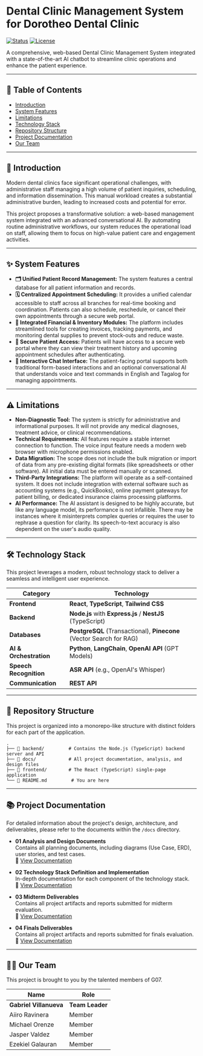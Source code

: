 # Dental Clinic Management System for Dorotheo Dental Clinic

[![Status](https://img.shields.io/badge/status-in_development-orange)](https://github.com/APC-SoCIT/APC_2025_2026_T1_SS231_G07-DDC-Management-System/)
[![License](https://img.shields.io/badge/license-MIT-blue.svg)](LICENSE)

A comprehensive, web-based Dental Clinic Management System integrated with a state-of-the-art AI chatbot to streamline clinic operations and enhance the patient experience.

---

## 📖 Table of Contents

- [Introduction](#-introduction)
- [System Features](#-system-features)
- [Limitations](#️-limitations)
- [Technology Stack](#️-technology-stack)
- [Repository Structure](#-repository-structure)
- [Project Documentation](#-project-documentation)
- [Our Team](#-our-team)

---

## 📜 Introduction

Modern dental clinics face significant operational challenges, with administrative staff managing a high volume of patient inquiries, scheduling, and information dissemination. This manual workload creates a substantial administrative burden, leading to increased costs and potential for error.

This project proposes a transformative solution: a web-based management system integrated with an advanced conversational AI. By automating routine administrative workflows, our system reduces the operational load on staff, allowing them to focus on high-value patient care and engagement activities.

---

## ✨ System Features

- **🗂️ Unified Patient Record Management:** The system features a central database for all patient information and records.
- **🗓️ Centralized Appointment Scheduling:** It provides a unified calendar accessible to staff across all branches for real-time booking and coordination. Patients can also schedule, reschedule, or cancel their own appointments through a secure web portal.
- **💸 Integrated Financial & Inventory Modules:** The platform includes streamlined tools for creating invoices, tracking payments, and monitoring dental supplies to prevent stock-outs and reduce waste.
- **🔐 Secure Patient Access:** Patients will have access to a secure web portal where they can view their treatment history and upcoming appointment schedules after authenticating.
- **🤖 Interactive Chat Interface:** The patient-facing portal supports both traditional form-based interactions and an optional conversational AI that understands voice and text commands in English and Tagalog for managing appointments.

---

## ⚠️ Limitations

- **Non-Diagnostic Tool:** The system is strictly for administrative and informational purposes. It will not provide any medical diagnoses, treatment advice, or clinical recommendations.
- **Technical Requirements:** All features require a stable internet connection to function. The voice input feature needs a modern web browser with microphone permissions enabled.
- **Data Migration:** The scope does not include the bulk migration or import of data from any pre-existing digital formats (like spreadsheets or other software). All initial data must be entered manually or scanned.
- **Third-Party Integrations:** The platform will operate as a self-contained system. It does not include integration with external software such as accounting systems (e.g., QuickBooks), online payment gateways for patient billing, or dedicated insurance claims processing platforms.
- **AI Performance:** The AI assistant is designed to be highly accurate, but like any language model, its performance is not infallible. There may be instances where it misinterprets complex queries or requires the user to rephrase a question for clarity. Its speech-to-text accuracy is also dependent on the user's audio quality.

---

## 🛠️ Technology Stack

This project leverages a modern, robust technology stack to deliver a seamless and intelligent user experience.

| Category             | Technology                                                              |
| -------------------- | ----------------------------------------------------------------------- |
| **Frontend** | **React**, **TypeScript**, **Tailwind CSS** |
| **Backend** | **Node.js** with **Express.js** / **NestJS** (TypeScript)               |
| **Databases** | **PostgreSQL** (Transactional), **Pinecone** (Vector Search for RAG)      |
| **AI & Orchestration** | **Python**, **LangChain**, **OpenAI API** (GPT Models)                    |
| **Speech Recognition** | **ASR API** (e.g., OpenAI's Whisper)                                    |
| **Communication** | **REST API** |

---

## 📁 Repository Structure

This project is organized into a monorepo-like structure with distinct folders for each part of the application.

```plaintext
.
├── 📂 backend/         # Contains the Node.js (TypeScript) backend server and API
├── 📂 docs/            # All project documentation, analysis, and design files
├── 📂 frontend/        # The React (TypeScript) single-page application
└── 📄 README.md         # You are here
```

---

## 📚 Project Documentation

For detailed information about the project's design, architecture, and deliverables, please refer to the documents within the `/docs` directory.

- **01 Analysis and Design Documents**  
  Contains all planning documents, including diagrams (Use Case, ERD), user stories, and test cases.  
  🔗 [View Documentation](https://github.com/APC-SoCIT/APC_2025_2026_T1_SS231_G07-DDC-Management-System/tree/main/docs/MSYADD1/01%20Analysis%20and%20design%20documents)

- **02 Technology Stack Definition and Implementation**  
  In-depth documentation for each component of the technology stack.  
  🔗 [View Documentation](https://github.com/APC-SoCIT/APC_2025_2026_T1_SS231_G07-DDC-Management-System/tree/main/docs/MSYADD1/02%20Technology%20Stack%20Definition%20and%20Implementation)

- **03 Midterm Deliverables**  
  Contains all project artifacts and reports submitted for midterm evaluation.  
  🔗 [View Documentation](https://github.com/APC-SoCIT/APC_2025_2026_T1_SS231_G07-DDC-Management-System/tree/main/docs/MSYADD1/03%20Midterm%20Deliverables)
  
- **04 Finals Deliverables**  
  Contains all project artifacts and reports submitted for finals evaluation.  
  🔗 [View Documentation](https://github.com/APC-SoCIT/APC_2025_2026_T1_SS231_G07-DDC-Management-System/tree/main/docs/MSYADD1/04%20Finals%20Deliverables)
  

---

## 👨‍💻 Our Team

This project is brought to you by the talented members of G07.

| Name                   | Role            |
| --------------------   | --------------- |
| **Gabriel Villanueva** | **Team Leader** |
| Aiiro Ravinera         | Member          |
| Michael Orenze         | Member          |
| Jasper Valdez          | Member          |
| Ezekiel   Galauran     | Member          |